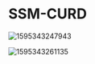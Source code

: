 # SSM-CURD

![1595343247943](https://github.com/wisejayer/ssm-curd/blob/master\1595343247943.png)

![1595343261135](https://github.com/wisejayer/ssm-curd/blob/master\1595343261135.png)

